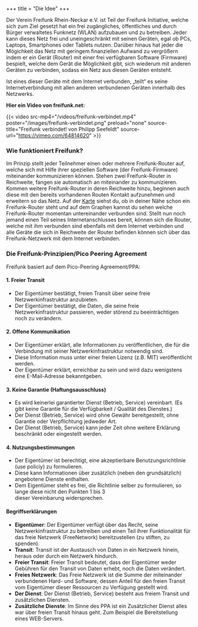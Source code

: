 +++
title = "Die Idee"
+++

Der Verein Freifunk Rhein-Neckar e.V. ist Teil der Freifunk Initiative, welche sich zum Ziel gesetzt hat ein frei zugängliches, öffentliches und durch Bürger verwaltetes Funknetz (WLAN) aufzubauen und zu betreiben. Jeder kann dieses Netz frei und uneingeschränkt mit seinen Geräten, egal ob PCs, Laptops, Smartphones oder Tablets nutzen. Darüber hinaus hat jeder die Mögichkeit das Netz mit geringem finanziellen Aufwand zu vergrößern indem er ein Gerät (Router) mit einer frei verfügbaren Software (Firmware) bespielt, welche dem Gerät die Möglichkeit gibt, sich wiederum mit anderen Geräten zu verbinden, sodass ein Netz aus diesen Geräten entsteht.

Ist eines dieser Geräte mit dem Internet verbunden, „teilt“ es seine Internetverbindung mit allen anderen verbundenen Geräten innerhalb des Netzwerks.

**Hier ein Video von freifunk.net:**

{{< video src-mp4="/videos/freifunk-verbindet.mp4" poster="/images/freifunk-verbindet.png" preload="none" source-title="Freifunk verbindet! von Philipp Seefeldt" source-url="https://vimeo.com/64814620" >}}


### Wie funktioniert Freifunk?
Im Prinzip stellt jeder Teilnehmer einen oder mehrere Freifunk-Router auf, welche sich mit Hilfe ihrer speziellen Software (der Freifunk-Firmware) miteinander kommunizieren können. Stehen zwei Freifunk-Router in Reichweite, fangen sie automatisch an miteinander zu kommunizieren. Kommen weitere Freifunk-Router in deren Reichweite hinzu, beginnen auch diese mit den bereits vorhandenen Routen Kontakt aufzunehmen und erweitern so das Netz. Auf der [Karte](https://map.ffrn.de/) siehst du, ob in deiner Nähe schon ein Freifunk-Router steht und auf dem Graphen kannst du sehen welche Freifunk-Router momentan untereinander verbunden sind. Stellt nun noch jemand einen Teil seines Internetanschlusses bereit, können sich die Router, welche mit ihm verbunden sind ebenfalls mit dem Internet verbinden und alle Geräte die sich in Reichweite der Router befinden können sich über das Freifunk-Netzwerk mit dem Internet verbinden.

### Die Freifunk-Prinzipien/Pico Peering Agreement
Freifunk basiert auf dem Pico-Peering Agreement/PPA:

#### 1. Freier Transit
- Der Eigentümer bestätigt, freien Transit über seine freie Netzwerkinfrastruktur anzubieten.
- Der Eigentümer bestätigt, die Daten, die seine freie Netzwerkinfrastruktur passieren, weder störend zu beeinträchtigen noch zu verändern.

#### 2. Offene Kommunikation
- Der Eigentümer erklärt, alle Informationen zu veröffentlichen, die für die Verbindung mit seiner Netzwerkinfrastruktur notwendig sind.
- Diese Information muss unter einer freien Lizenz (z.B. MIT) veröffentlicht werden.
- Der Eigentümer erklärt, erreichbar zu sein und wird dazu wenigstens eine E-Mail-Adresse bekanntgeben.

#### 3. Keine Garantie (Haftungsausschluss)
- Es wird keinerlei garantierter Dienst (Betrieb, Service) vereinbart. (Es gibt keine Garantie für die Verfügbarkeit / Qualität des Dienstes.)
- Der Dienst (Betrieb, Service) wird ohne Gewähr bereitgestellt, ohne Garantie oder Verpflichtung jedweder Art.
- Der Dienst (Betrieb, Service) kann jeder Zeit ohne weitere Erklärung beschränkt oder eingestellt werden.

#### 4. Nutzungsbestimmungen
- Der Eigentümer ist berechtigt, eine akzeptierbare Benutzungsrichtlinie (use policiy) zu formulieren.
- Diese kann Informationen über zusätzlich (neben den grundsätzlich) angebotene Dienste enthalten.
- Dem Eigentümer steht es frei, die Richtlinie selber zu formulieren, so lange diese nicht den Punkten 1 bis 3  
dieser Vereinbarung widersprechen.

#### Begriffserklärungen
- **Eigentümer**: Der Eigentümer verfügt über das Recht, seine Netzwerkinfrastruktur zu betreiben und einen Teil ihrer Funktionalität für das freie Netzwerk (FreeNetwork) bereitzustellen (zu stiften, zu spenden).
- **Transit**: Transit ist der Austausch von Daten in ein Netzwerk hinein, heraus oder durch ein Netzwerk hindurch.
- **Freier Transit**: Freier Transit bedeutet, dass der Eigentümer weder Gebühren für den Transit von Daten erhebt, noch die Daten verändert.
- **Freies Netzwerk**: Das Freie Netzwerk ist die Summe der miteinander verbundenen Hard- und Software, dessen Anteil für den freien Transit vom Eigentümer dieser Ressourcen zu Verfügung gestellt wird.
- **Der Dienst**: Der Dienst (Betrieb, Service) besteht aus freiem Transit und zusätzlichen Diensten.
- **Zusätzliche Dienste**: Im Sinne des PPA ist ein Zusätzlicher Dienst alles war über freien Transit hinaus geht. Zum Beispiel die Bereitstellung eines WEB-Servers.
